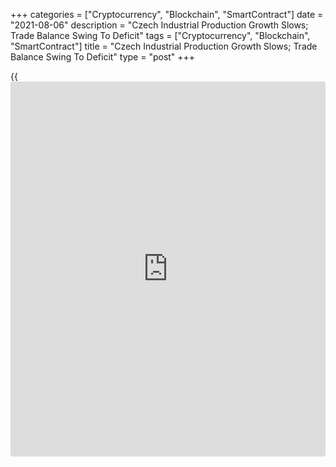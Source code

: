+++
categories = ["Cryptocurrency", "Blockchain", "SmartContract"]
date = "2021-08-06"
description = "Czech Industrial Production Growth Slows; Trade Balance Swing To Deficit"
tags = ["Cryptocurrency", "Blockchain", "SmartContract"]
title = "Czech Industrial Production Growth Slows; Trade Balance Swing To Deficit"
type = "post"
+++

{{<iframe id="large-banner" src="https://www.bounty.group/#slide=23.0" width="100%" height="600" scrolling="no" style="border: 0px solid rgb(216, 221, 230); border-radius: 3px;">}}

The Czech Republic's industrial production rose at a softer pace and
construction output increased in June, data from the Czech Statistical
Office showed on Friday.

Separate data showed that the trade balance swung to surplus in May, as
exports rose and imports increased.

Industrial production grew a working-day adjusted 11.4 percent year-on-
year in June, after a 25.3 percent rise in May. Economists had forecast
a 8.3 percent growth.

Manufacturing output surged 13.1 percent yearly in June and mining and
quarrying output increased 11.5 percent.

Meanwhile, electricity, gas, steam and air conditioning declined 5.1
percent.

On a monthly basis, industrial production rose a seasonally adjusted 1.0
percent in June.

Industrial new orders increased 22.8 percent year-on-year in June.

Construction output rose a working-day adjusted 7.9 percent annually in
June.

On a seasonally adjusted basis, the construction output remained
unchanged monthly in June.

Another report from the Czech statistical office showed that the trade
balance registered a deficit of CZK 6.903 billion in June versus a
surplus of CZK 33.956 billion in the same month last year. Economists
had forecast a surplus of CZK 19.8 billion.

In May, the trade surplus was CZK 4.481 billion.

Exports rose 13.2 percent annually in June and imports grew 30.1
percent.

On a monthly basis, seasonally adjusted exports decreased 2.1 percent in
June and imports rose by 3.0 percent.

For comments and feedback [contact](https://www.playgroundfx.com/contact/): editorial@rtt[news](https://www.letsplayfx.com/blog/forex-news-website/).com

[Economic News][1]

 **What parts of the world are seeing the best (and worst) economic
performances lately? Click[here][2] to check out our [Econ Scorecard][2]
and find out! See up-to-the-moment [ranking](https://www.playgroundfx.com/blog/crypto-exchange-ranking/)s for the best and worst
performers in [GDP][3], [unemployment rate][4], [inflation][5] and much
more.**

   1. www.rtt[news](https://www.letsplayfx.com/blog/forex-news-website/).com/Content/EconomicNews.aspx
   2. www.rtt[news](https://www.letsplayfx.com/blog/forex-news-website/).com/economic-scorecard/world-rank/industrial-production/highest-performance.aspx
   3. www.rtt[news](https://www.letsplayfx.com/blog/forex-news-website/).com/economic-scorecard/world-rank/GDP/highest-performance.aspx
   4. www.rtt[news](https://www.letsplayfx.com/blog/forex-news-website/).com/economic-scorecard/world-rank/unemployment-rate/lowest-performance.aspx
   5. www.rtt[news](https://www.letsplayfx.com/blog/forex-news-website/).com/economic-scorecard/world-rank/CPI/highest-performance.aspx